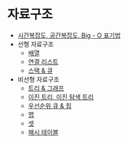# 자료구조
- [시간복잡도, 공간복잡도, Big - O 표기법](./ds_Time_Space%20Complexity.md)
- 선형 자료구조
    - [배열](./ds_array_vector.md)
    - [연결 리스트](./ds_linked_list.md)
    - [스택 & 큐](./ds_stack_queue.md)
- 비선형 자료구조
    - [트리 & 그래프](./ds_tree_graph.md)
    - [이진 트리, 이진 탐색 트리](./ds_binary_tree.md)
    - [우선순위 큐 & 힙](./ds_heap_priority_queue.md)
    - [맵](./ds_map.md)
    - [셋](./ds_set.md)
    - [해시 테이블](./ds_hash_table.md)

